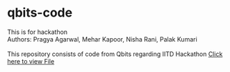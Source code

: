 # qbits-code
This is for hackathon 
<br>
Authors: Pragya Agarwal, Mehar Kapoor, Nisha Rani, Palak Kumari
<br>
<br>
<font colour="Red">
This repository consists of code from Qbits regarding IITD Hackathon
<a href="WScube/index.html">Click here to view File</a>
